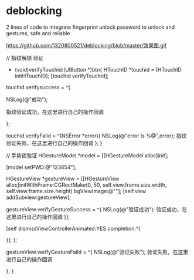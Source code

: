 # deblocking
2 lines of code to integrate fingerprint unlock password to unlock and gestures, safe and reliable


https://github.com/1320800521/deblocking/blob/master/效果图.gif

// 指纹解锁 验证
- (void)verifyTouchid:(UIButton *)btn{
HTouchID *touchid = [HTouchID initHTouchID];
[touchid verifyTouchid];



touchid.verifysuccess = ^{

NSLog(@"成功");

指纹验证成功，在这里进行自己的操作回调

};

touchid.verifyFaild = ^(NSError *error){
NSLog(@"error is %@",error);
指纹验证失败，在这里进行自己的操作回调
};
}



// 手势锁验证
HGestureModel *model = [[HGestureModel alloc]init];

[model setPWD:@"123654"];

HGestureView *gestureView = [[HGestureView alloc]initWithFrame:CGRectMake(0, 50, self.view.frame.size.width, self.view.frame.size.height) bgViewImage:@""];
[self.view addSubview:gestureView];

gestureView.verifyGestureSuccess = ^{
NSLog(@"验证成功");
验证成功，在这里进行自己的操作回调
}];

[self dismissViewControllerAnimated:YES completion:^{

}];
};

gestureView.verifyGestureFaild = ^{
NSLog(@"验证失败");
验证失败，在这里进行自己的操作回调

};
}
